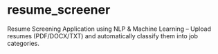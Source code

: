 # resume_screener
Resume Screening Application using NLP &amp; Machine Learning – Upload resumes (PDF/DOCX/TXT) and automatically classify them into job categories.
